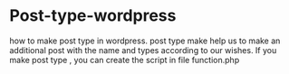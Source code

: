 Post-type-wordpress
===================

how to make post type in wordpress.
post type make help us to make an additional post with the name and types according to our wishes.
If you make post type , you can create the script in file function.php
